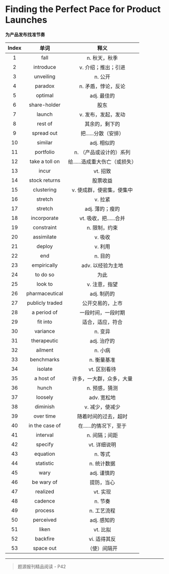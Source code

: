 # Finding the Perfect Pace for Product Launches

**为产品发布找准节奏**

| Index |      单词       |              释义              |
| :---: | :-------------: | :----------------------------: |
|   1   |      fall       |         n. 秋天，秋季          |
|   2   |    introduce    |      v. 介绍；推出；引进       |
|   3   |    unveiling    |            n. 公开             |
|   4   |     paradox     |      n. 矛盾，悖论，反论       |
|   5   |     optimal     |          adj. 最佳的           |
|   6   |  share-holder   |              股东              |
|   7   |     launch      |      v. 发布，发起，发动       |
|   8   |     rest of     |         其余的，剩下的         |
|   9   |   spread out    |      把......分散（安排）      |
|  10   |     similar     |          adj. 相似的           |
|  11   |    portfolio    |    n. （产品或设计的）系列     |
|  12   | take a toll on  | 给......造成重大伤亡（或损失） |
|  13   |      incur      |            vt. 招致            |
|  14   |  stock returns  |            股票收益            |
|  15   |   clustering    |   v. 使成群，使密集，使集中    |
|  16   |     stretch     |            v. 拉紧             |
|  17   |     stretch     |        adj. 薄的；瘦的         |
|  18   |   incorporate   |     vt. 吸收，把......合并     |
|  19   |   constraint    |         n. 限制，约束          |
|  20   |   assimilate    |            v. 吸收             |
|  21   |     deploy      |            v. 利用             |
|  22   |       end       |            n. 目的             |
|  23   |   empirically   |       adv. 以经验为主地        |
|  24   |    to do so     |              为此              |
|  25   |     look to     |         v. 注意，指望          |
|  26   | pharmaceutical  |          adj. 制药的           |
|  27   | publicly traded |        公开交易的，上市        |
|  28   |   a period of   |       一段时间，一段时期       |
|  29   |    fit into     |        适合，适应，符合        |
|  30   |    variance     |            n. 变异             |
|  31   |   therapeutic   |          adj. 治疗的           |
|  32   |     ailment     |            n. 小病             |
|  33   |   benchmarks    |          n. 衡量基准           |
|  34   |     isolate     |          vt. 区别看待          |
|  35   |    a host of    |    许多，一大群，众多，大量    |
|  36   |      hunch      |         n. 预感，猜测          |
|  37   |     loosely     |          adv. 宽松地           |
|  38   |    diminish     |        v. 减少，使减少         |
|  39   |    over time    |      随着时间的过去，超时      |
|  40   | in the case of  |     在......的情况下，至于     |
|  41   |    interval     |         n. 间隔；间距          |
|  42   |     specify     |          vt. 详细说明          |
|  43   |    equation     |            n. 等式             |
|  44   |    statistic    |          n. 统计数据           |
|  45   |      wary       |          adj. 谨慎的           |
|  46   |   be wary of    |           提防，当心           |
|  47   |    realized     |            vt. 实现            |
|  48   |     cadence     |            n. 节奏             |
|  49   |     process     |          n. 工艺流程           |
|  50   |    perceived    |          adj. 感知的           |
|  51   |      liken      |            vt. 比拟            |
|  52   |    backfire     |          vi. 适得其反          |
|  53   |    space out    |          （使）间隔开          |

------

> 题源报刊精品阅读 - P42